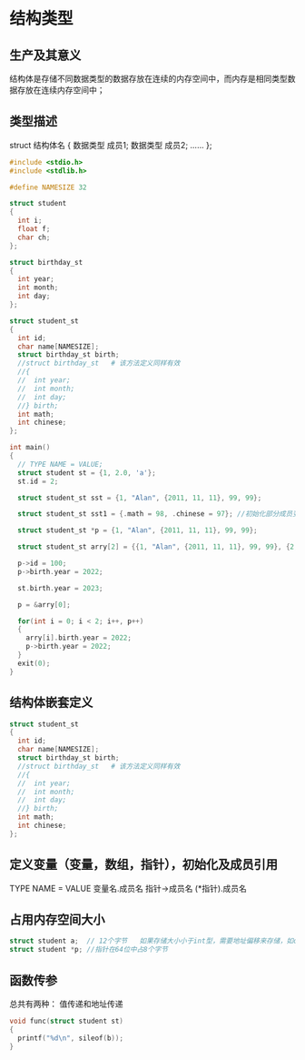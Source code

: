 # 结构类型
## 生产及其意义
结构体是存储不同数据类型的数据存放在连续的内存空间中，而内存是相同类型数据存放在连续内存空间中；
## 类型描述
  struct 结构体名
  {
    数据类型 成员1;
    数据类型 成员2;
    ...... 
  };

```c
#include <stdio.h>
#include <stdlib.h>

#define NAMESIZE 32

struct student
{
  int i;
  float f;
  char ch;
};

struct birthday_st
{
  int year;
  int month;
  int day;
};

struct student_st
{
  int id;
  char name[NAMESIZE];
  struct birthday_st birth;
  //struct birthday_st   # 该方法定义同样有效
  //{  
  //  int year;
  //  int month;
  //  int day;
  //} birth;
  int math;
  int chinese;
};

int main()
{
  // TYPE NAME = VALUE;
  struct student st = {1, 2.0, 'a'};
  st.id = 2;

  struct student_st sst = {1, "Alan", {2011, 11, 11}, 99, 99};

  struct student_st sst1 = {.math = 98, .chinese = 97}; //初始化部分成员变量内容

  struct student_st *p = {1, "Alan", {2011, 11, 11}, 99, 99};

  struct student_st arry[2] = {{1, "Alan", {2011, 11, 11}, 99, 99}, {2, "Jack", {2011, 11, 11}, 99, 99}};

  p->id = 100;
  p->birth.year = 2022;

  st.birth.year = 2023;

  p = &arry[0];

  for(int i = 0; i < 2; i++, p++)
  {
    arry[i].birth.year = 2022;
    p->birth.year = 2022;
  }
  exit(0);
}
```

## 结构体嵌套定义
```c
struct student_st
{
  int id;
  char name[NAMESIZE];
  struct birthday_st birth;
  //struct birthday_st   # 该方法定义同样有效
  //{  
  //  int year;
  //  int month;
  //  int day;
  //} birth;
  int math;
  int chinese;
};
```
## 定义变量（变量，数组，指针），初始化及成员引用
TYPE NAME = VALUE
变量名.成员名
指针->成员名
(*指针).成员名
## 占用内存空间大小
```c
struct student a;  // 12个字节   如果存储大小小于int型，需要地址偏移来存储，如char占用一个字节，但是在struct中算4个字节来做对齐；
struct student *p; //指针在64位中占8个字节
```
## 函数传参
总共有两种：
  值传递和地址传递

```c
void func(struct student st)
{
  printf("%d\n", sileof(b));
}
```
